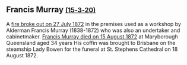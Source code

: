 ## Francis Murray <small>[(15‑3‑20)](https://brisbane.discovereverafter.com/profile/32036091 "Go to Memorial Information" )</small>

A [fire broke out on 27 July 1872](https://trove.nla.gov.au/newspaper/article/1292111) in the premises used as a workshop by Alderman Francis Murray (1838-1872) who was also an undertaker and cabinetmaker. [Francis Murray died on 15 August 1872](https://trove.nla.gov.au/newspaper/article/27272282) at Maryborough Queensland aged 34 years His coffin was brought to Brisbane on the steamship Lady Bowen for the funeral at St. Stephens Cathedral on 18 August 1872.
